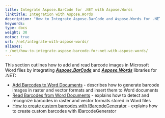 ```yaml
---
title: Integrate Aspose.BarCode for .NET with Aspose.Words
linktitle: Integration with Aspose.Words
description: "How to Integrate Aspose.BarCode and Aspose.Words for .NET"
keywords:
type: docs
weight: 30
notoc: true
url: /net/integrate-with-aspose-words/
aliases: 
- /net/how-to-integrate-aspose-barcode-for-net-with-aspose-words/
---
```


This section outlines how to add and read barcode images in Microsoft Word files by integrating [***Aspose.BarCode***](https://products.aspose.com/barcode/net/) and [***Aspose.Words***](https://products.aspose.com/words/net/) libraries for .NET:

- [Add Barcodes to Word Documents](/barcode/net/add-barcode-to-word-document/) - describes how to generate barcode images in raster and vector formats and insert them to Word documents
- [Read Barcodes from Word Documents](/barcode/net/recognize-barcode-from-word-document/) - explains how to detect and recognize barcodes in raster and vector formats stored in Word files
- [How to create custom barcodes with IBarcodeGenerator](/barcode/net/how-to-create-custom-barcodes-with-ibarcodegenerator/) - explains how to create custom barcodes with IBarcodeGenerator